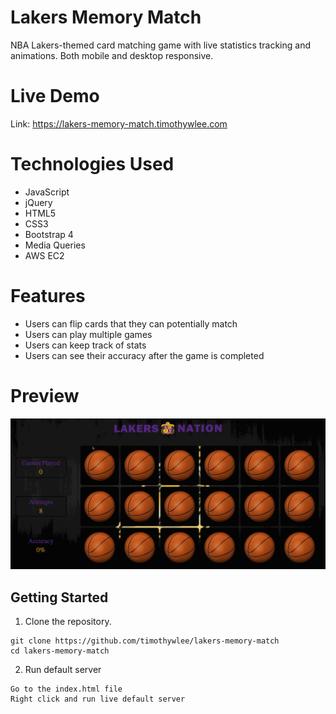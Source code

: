 # Lakers Memory Match
NBA Lakers-themed card matching game with live statistics tracking and animations.
Both mobile and desktop responsive.

# Live Demo
Link: https://lakers-memory-match.timothywlee.com

# Technologies Used
* JavaScript
* jQuery
* HTML5
* CSS3
* Bootstrap 4
* Media Queries
* AWS EC2

# Features
* Users can flip cards that they can potentially match
* Users can play multiple games
* Users can keep track of stats 
* Users can see their accuracy after the game is completed

# Preview
![preview image](lakers-memory-match.gif)

## Getting Started
1. Clone the repository.
``` 
git clone https://github.com/timothywlee/lakers-memory-match
cd lakers-memory-match
```
2. Run default server 
```
Go to the index.html file
Right click and run live default server 
```
